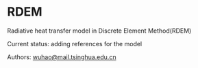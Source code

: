 # RDEM
Radiative heat transfer model in Discrete Element Method(RDEM)   

Current status: adding references for the model   

Authors: wuhao@mail.tsinghua.edu.cn  
